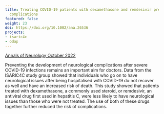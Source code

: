 ```yaml
---
title: Treating COVID-19 patients with dexamethasone and remdesivir prevents neurological
  complications
featured: false
weight: 23
doi: https://doi.org/10.1002/ana.26536
projects:
- isaric4c
- odap
---
```


[Annals of Neurology October 2022]({{page.doi}})

Preventing the development of neurological complications after severe COVID-19 infections remains an important aim for doctors. Data from the ISARIC4C study group showed that individuals who go on to have neurological issues after being hospitalised with COVID-19 do not recover as well and have an increased risk of death. This study showed that patients treated with dexamethasone, a commonly used steroid, or remdesivir, an antiviral drug first used in hepatitis C, were less likely to have neurological issues than those who were not treated. The use of both of these drugs together further reduced the risk of complications. 
